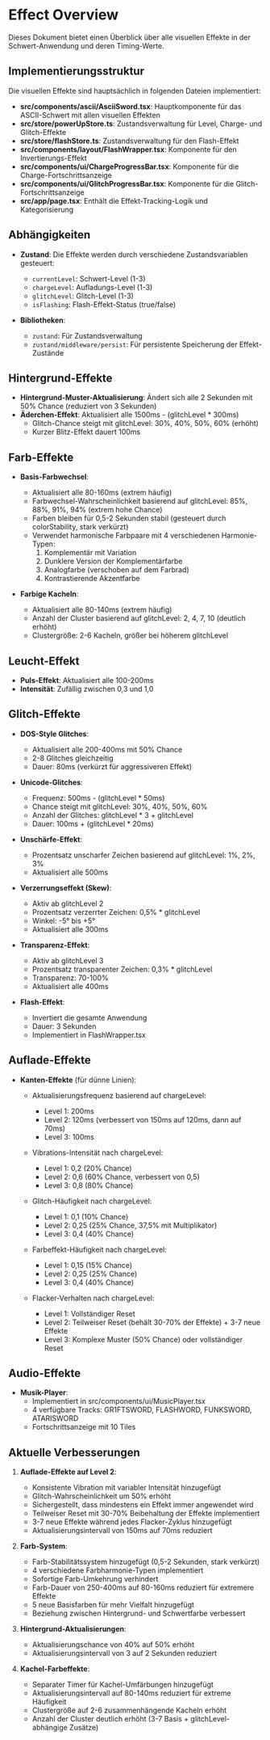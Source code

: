 # Effect Overview

Dieses Dokument bietet einen Überblick über alle visuellen Effekte in der Schwert-Anwendung und deren Timing-Werte.

## Implementierungsstruktur

Die visuellen Effekte sind hauptsächlich in folgenden Dateien implementiert:

- **src/components/ascii/AsciiSword.tsx**: Hauptkomponente für das ASCII-Schwert mit allen visuellen Effekten
- **src/store/powerUpStore.ts**: Zustandsverwaltung für Level, Charge- und Glitch-Effekte
- **src/store/flashStore.ts**: Zustandsverwaltung für den Flash-Effekt
- **src/components/layout/FlashWrapper.tsx**: Komponente für den Invertierungs-Effekt
- **src/components/ui/ChargeProgressBar.tsx**: Komponente für die Charge-Fortschrittsanzeige
- **src/components/ui/GlitchProgressBar.tsx**: Komponente für die Glitch-Fortschrittsanzeige
- **src/app/page.tsx**: Enthält die Effekt-Tracking-Logik und Kategorisierung

## Abhängigkeiten

- **Zustand**: Die Effekte werden durch verschiedene Zustandsvariablen gesteuert:
  - `currentLevel`: Schwert-Level (1-3)
  - `chargeLevel`: Aufladungs-Level (1-3)
  - `glitchLevel`: Glitch-Level (1-3)
  - `isFlashing`: Flash-Effekt-Status (true/false)

- **Bibliotheken**:
  - `zustand`: Für Zustandsverwaltung
  - `zustand/middleware/persist`: Für persistente Speicherung der Effekt-Zustände

## Hintergrund-Effekte

- **Hintergrund-Muster-Aktualisierung**: Ändert sich alle 2 Sekunden mit 50% Chance (reduziert von 3 Sekunden)
- **Äderchen-Effekt**: Aktualisiert alle 1500ms - (glitchLevel * 300ms)
  - Glitch-Chance steigt mit glitchLevel: 30%, 40%, 50%, 60% (erhöht)
  - Kurzer Blitz-Effekt dauert 100ms

## Farb-Effekte

- **Basis-Farbwechsel**:
  - Aktualisiert alle 80-160ms (extrem häufig)
  - Farbwechsel-Wahrscheinlichkeit basierend auf glitchLevel: 85%, 88%, 91%, 94% (extrem hohe Chance)
  - Farben bleiben für 0,5-2 Sekunden stabil (gesteuert durch colorStability, stark verkürzt)
  - Verwendet harmonische Farbpaare mit 4 verschiedenen Harmonie-Typen:
    1. Komplementär mit Variation
    2. Dunklere Version der Komplementärfarbe
    3. Analogfarbe (verschoben auf dem Farbrad)
    4. Kontrastierende Akzentfarbe

- **Farbige Kacheln**:
  - Aktualisiert alle 80-140ms (extrem häufig)
  - Anzahl der Cluster basierend auf glitchLevel: 2, 4, 7, 10 (deutlich erhöht)
  - Clustergröße: 2-6 Kacheln, größer bei höherem glitchLevel

## Leucht-Effekt

- **Puls-Effekt**: Aktualisiert alle 100-200ms
- **Intensität**: Zufällig zwischen 0,3 und 1,0

## Glitch-Effekte

- **DOS-Style Glitches**:
  - Aktualisiert alle 200-400ms mit 50% Chance
  - 2-8 Glitches gleichzeitig
  - Dauer: 80ms (verkürzt für aggressiveren Effekt)

- **Unicode-Glitches**:
  - Frequenz: 500ms - (glitchLevel * 50ms)
  - Chance steigt mit glitchLevel: 30%, 40%, 50%, 60%
  - Anzahl der Glitches: glitchLevel * 3 + glitchLevel
  - Dauer: 100ms + (glitchLevel * 20ms)

- **Unschärfe-Effekt**:
  - Prozentsatz unscharfer Zeichen basierend auf glitchLevel: 1%, 2%, 3%
  - Aktualisiert alle 500ms

- **Verzerrungseffekt (Skew)**:
  - Aktiv ab glitchLevel 2
  - Prozentsatz verzerrter Zeichen: 0,5% * glitchLevel
  - Winkel: -5° bis +5°
  - Aktualisiert alle 300ms

- **Transparenz-Effekt**:
  - Aktiv ab glitchLevel 3
  - Prozentsatz transparenter Zeichen: 0,3% * glitchLevel
  - Transparenz: 70-100%
  - Aktualisiert alle 400ms

- **Flash-Effekt**:
  - Invertiert die gesamte Anwendung
  - Dauer: 3 Sekunden
  - Implementiert in FlashWrapper.tsx

## Auflade-Effekte

- **Kanten-Effekte** (für dünne Linien):
  - Aktualisierungsfrequenz basierend auf chargeLevel:
    - Level 1: 200ms
    - Level 2: 120ms (verbessert von 150ms auf 120ms, dann auf 70ms)
    - Level 3: 100ms
  
  - Vibrations-Intensität nach chargeLevel:
    - Level 1: 0,2 (20% Chance)
    - Level 2: 0,6 (60% Chance, verbessert von 0,5)
    - Level 3: 0,8 (80% Chance)
  
  - Glitch-Häufigkeit nach chargeLevel:
    - Level 1: 0,1 (10% Chance)
    - Level 2: 0,25 (25% Chance, 37,5% mit Multiplikator)
    - Level 3: 0,4 (40% Chance)
  
  - Farbeffekt-Häufigkeit nach chargeLevel:
    - Level 1: 0,15 (15% Chance)
    - Level 2: 0,25 (25% Chance)
    - Level 3: 0,4 (40% Chance)

  - Flacker-Verhalten nach chargeLevel:
    - Level 1: Vollständiger Reset
    - Level 2: Teilweiser Reset (behält 30-70% der Effekte) + 3-7 neue Effekte
    - Level 3: Komplexe Muster (50% Chance) oder vollständiger Reset

## Audio-Effekte

- **Musik-Player**:
  - Implementiert in src/components/ui/MusicPlayer.tsx
  - 4 verfügbare Tracks: GR1FTSWORD, FLASHWORD, FUNKSWORD, ATARISWORD
  - Fortschrittsanzeige mit 10 Tiles

## Aktuelle Verbesserungen

1. **Auflade-Effekte auf Level 2**:
   - Konsistente Vibration mit variabler Intensität hinzugefügt
   - Glitch-Wahrscheinlichkeit um 50% erhöht
   - Sichergestellt, dass mindestens ein Effekt immer angewendet wird
   - Teilweiser Reset mit 30-70% Beibehaltung der Effekte implementiert
   - 3-7 neue Effekte während jedes Flacker-Zyklus hinzugefügt
   - Aktualisierungsintervall von 150ms auf 70ms reduziert

2. **Farb-System**:
   - Farb-Stabilitätssystem hinzugefügt (0,5-2 Sekunden, stark verkürzt)
   - 4 verschiedene Farbharmonie-Typen implementiert
   - Sofortige Farb-Umkehrung verhindert
   - Farb-Dauer von 250-400ms auf 80-160ms reduziert für extremere Effekte
   - 5 neue Basisfarben für mehr Vielfalt hinzugefügt
   - Beziehung zwischen Hintergrund- und Schwertfarbe verbessert

3. **Hintergrund-Aktualisierungen**:
   - Aktualisierungschance von 40% auf 50% erhöht
   - Aktualisierungsintervall von 3 auf 2 Sekunden reduziert

4. **Kachel-Farbeffekte**:
   - Separater Timer für Kachel-Umfärbungen hinzugefügt
   - Aktualisierungsintervall auf 80-140ms reduziert für extreme Häufigkeit
   - Clustergröße auf 2-6 zusammenhängende Kacheln erhöht
   - Anzahl der Cluster deutlich erhöht (3-7 Basis + glitchLevel-abhängige Zusätze) 